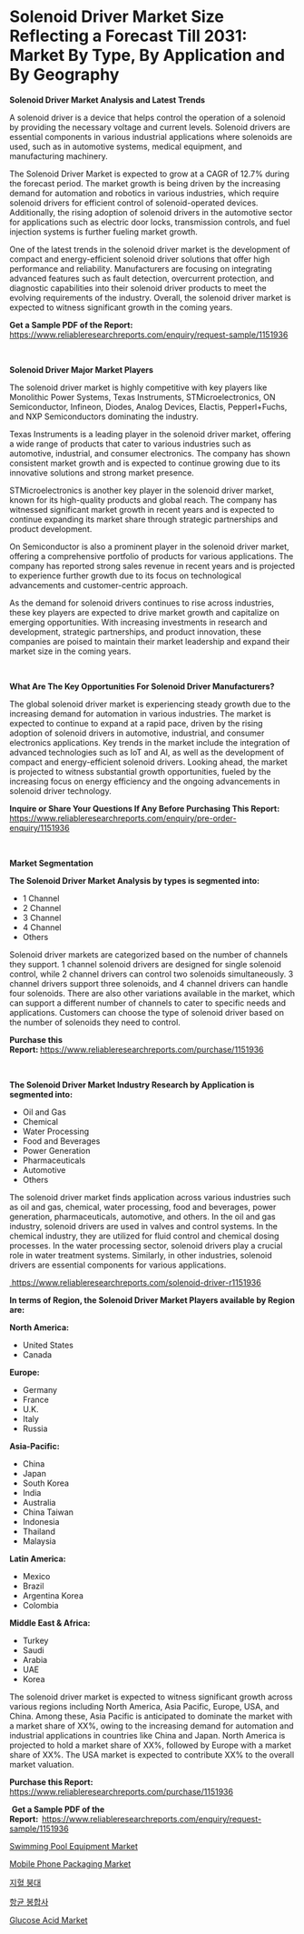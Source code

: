<p><h1>Solenoid Driver Market Size Reflecting a Forecast Till 2031: Market By Type, By Application and By Geography</h1></p><p><strong>Solenoid Driver Market Analysis and Latest Trends</strong></p>
<p><p>A solenoid driver is a device that helps control the operation of a solenoid by providing the necessary voltage and current levels. Solenoid drivers are essential components in various industrial applications where solenoids are used, such as in automotive systems, medical equipment, and manufacturing machinery.</p><p>The Solenoid Driver Market is expected to grow at a CAGR of 12.7% during the forecast period. The market growth is being driven by the increasing demand for automation and robotics in various industries, which require solenoid drivers for efficient control of solenoid-operated devices. Additionally, the rising adoption of solenoid drivers in the automotive sector for applications such as electric door locks, transmission controls, and fuel injection systems is further fueling market growth.</p><p>One of the latest trends in the solenoid driver market is the development of compact and energy-efficient solenoid driver solutions that offer high performance and reliability. Manufacturers are focusing on integrating advanced features such as fault detection, overcurrent protection, and diagnostic capabilities into their solenoid driver products to meet the evolving requirements of the industry. Overall, the solenoid driver market is expected to witness significant growth in the coming years.</p></p>
<p><strong>Get a Sample PDF of the Report:&nbsp;</strong> <a href="https://www.reliableresearchreports.com/enquiry/request-sample/1151936">https://www.reliableresearchreports.com/enquiry/request-sample/1151936</a></p>
<p>&nbsp;</p>
<p><strong>Solenoid Driver Major Market Players</strong></p>
<p><p>The solenoid driver market is highly competitive with key players like Monolithic Power Systems, Texas Instruments, STMicroelectronics, ON Semiconductor, Infineon, Diodes, Analog Devices, Elactis, Pepperl+Fuchs, and NXP Semiconductors dominating the industry. </p><p>Texas Instruments is a leading player in the solenoid driver market, offering a wide range of products that cater to various industries such as automotive, industrial, and consumer electronics. The company has shown consistent market growth and is expected to continue growing due to its innovative solutions and strong market presence.</p><p>STMicroelectronics is another key player in the solenoid driver market, known for its high-quality products and global reach. The company has witnessed significant market growth in recent years and is expected to continue expanding its market share through strategic partnerships and product development.</p><p>On Semiconductor is also a prominent player in the solenoid driver market, offering a comprehensive portfolio of products for various applications. The company has reported strong sales revenue in recent years and is projected to experience further growth due to its focus on technological advancements and customer-centric approach.</p><p>As the demand for solenoid drivers continues to rise across industries, these key players are expected to drive market growth and capitalize on emerging opportunities. With increasing investments in research and development, strategic partnerships, and product innovation, these companies are poised to maintain their market leadership and expand their market size in the coming years.</p></p>
<p>&nbsp;</p>
<p><strong>What Are The Key Opportunities For Solenoid Driver Manufacturers?</strong></p>
<p><p>The global solenoid driver market is experiencing steady growth due to the increasing demand for automation in various industries. The market is expected to continue to expand at a rapid pace, driven by the rising adoption of solenoid drivers in automotive, industrial, and consumer electronics applications. Key trends in the market include the integration of advanced technologies such as IoT and AI, as well as the development of compact and energy-efficient solenoid drivers. Looking ahead, the market is projected to witness substantial growth opportunities, fueled by the increasing focus on energy efficiency and the ongoing advancements in solenoid driver technology.</p></p>
<p><strong>Inquire or Share Your Questions If Any Before Purchasing This Report:</strong> <a href="https://www.reliableresearchreports.com/enquiry/pre-order-enquiry/1151936">https://www.reliableresearchreports.com/enquiry/pre-order-enquiry/1151936</a></p>
<p>&nbsp;</p>
<p><strong>Market Segmentation</strong></p>
<p><strong>The Solenoid Driver Market Analysis by types is segmented into:</strong></p>
<p><ul><li>1 Channel</li><li>2 Channel</li><li>3 Channel</li><li>4 Channel</li><li>Others</li></ul></p>
<p><p>Solenoid driver markets are categorized based on the number of channels they support. 1 channel solenoid drivers are designed for single solenoid control, while 2 channel drivers can control two solenoids simultaneously. 3 channel drivers support three solenoids, and 4 channel drivers can handle four solenoids. There are also other variations available in the market, which can support a different number of channels to cater to specific needs and applications. Customers can choose the type of solenoid driver based on the number of solenoids they need to control.</p></p>
<p><strong>Purchase this Report:&nbsp;</strong><a href="https://www.reliableresearchreports.com/purchase/1151936">https://www.reliableresearchreports.com/purchase/1151936</a></p>
<p>&nbsp;</p>
<p><strong>The Solenoid Driver Market Industry Research by Application is segmented into:</strong></p>
<p><ul><li>Oil and Gas</li><li>Chemical</li><li>Water Processing</li><li>Food and Beverages</li><li>Power Generation</li><li>Pharmaceuticals</li><li>Automotive</li><li>Others</li></ul></p>
<p><p>The solenoid driver market finds application across various industries such as oil and gas, chemical, water processing, food and beverages, power generation, pharmaceuticals, automotive, and others. In the oil and gas industry, solenoid drivers are used in valves and control systems. In the chemical industry, they are utilized for fluid control and chemical dosing processes. In the water processing sector, solenoid drivers play a crucial role in water treatment systems. Similarly, in other industries, solenoid drivers are essential components for various applications.</p></p>
<p><a href="https://www.reliableresearchreports.com/solenoid-driver-r1151936">&nbsp;https://www.reliableresearchreports.com/solenoid-driver-r1151936</a></p>
<p><strong>In terms of Region, the Solenoid Driver Market Players available by Region are:</strong></p>
<p>
    <p> <strong> North America: </strong>
        <ul>
            <li>United States</li>
            <li>Canada</li>
        </ul>
        </p> 
    <p> <strong> Europe: </strong>
        <ul>
            <li>Germany</li>
            <li>France</li>
            <li>U.K.</li>
            <li>Italy</li>
            <li>Russia</li>
        </ul>
        </p> 
    <p> <strong> Asia-Pacific: </strong>
        <ul>
            <li>China</li>
            <li>Japan</li>
            <li>South Korea</li>
            <li>India</li>
            <li>Australia</li>
            <li>China Taiwan</li>
            <li>Indonesia</li>
            <li>Thailand</li>
            <li>Malaysia</li>
        </ul>
        </p> 
    <p> <strong> Latin America: </strong>
        <ul>
            <li>Mexico</li>
            <li>Brazil</li>
            <li>Argentina Korea</li>
            <li>Colombia</li>
        </ul>
        </p> 
    <p> <strong> Middle East & Africa: </strong>
        <ul>
            <li>Turkey</li>
            <li>Saudi</li>
            <li>Arabia</li>
            <li>UAE</li>
            <li>Korea</li>
        </ul>
    </p>
    </p>
<p><p>The solenoid driver market is expected to witness significant growth across various regions including North America, Asia Pacific, Europe, USA, and China. Among these, Asia Pacific is anticipated to dominate the market with a market share of XX%, owing to the increasing demand for automation and industrial applications in countries like China and Japan. North America is projected to hold a market share of XX%, followed by Europe with a market share of XX%. The USA market is expected to contribute XX% to the overall market valuation.</p></p>
<p><strong>Purchase this Report: </strong><a href="https://www.reliableresearchreports.com/purchase/1151936">https://www.reliableresearchreports.com/purchase/1151936</a></p>
<p>&nbsp;<strong>Get a Sample PDF of the Report:&nbsp;&nbsp;</strong><a href="https://www.reliableresearchreports.com/enquiry/request-sample/1151936">https://www.reliableresearchreports.com/enquiry/request-sample/1151936</a></p>
<p><strong></strong></p>
<p><p><a href="https://github.com/mabutironaldo/Market-Research-Report-List-4/blob/main/swimming-pool-equipment-market.md">Swimming Pool Equipment Market</a></p><p><a href="https://issuu.com/reportprime-2/docs/mobile-phone-packaging-market-size-2030.pptx">Mobile Phone Packaging Market</a></p><p><a href="https://github.com/hxzi07639916/Market-Research-Report-List-1/blob/main/488563729376.md">지혈 붕대</a></p><p><a href="https://github.com/Hubertstyenger6685/Market-Research-Report-List-1/blob/main/968968029377.md">항균 봉합사</a></p><p><a href="https://issuu.com/reportprime-2/docs/glucose-acid-market-size-2030.pptx">Glucose Acid Market</a></p></p>